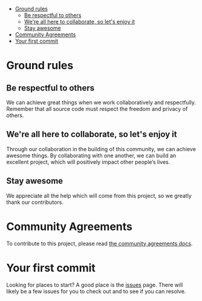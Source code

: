 - [Ground rules](#sec-1)
  - [Be respectful to others](#sec-1-1)
  - [We're all here to collaborate, so let's enjoy it](#sec-1-2)
  - [Stay awesome](#sec-1-3)
- [Community Agreements](#sec-2)
- [Your first commit](#sec-3)


# Ground rules<a id="sec-1"></a>

## Be respectful to others<a id="sec-1-1"></a>

We can achieve great things when we work collaboratively and respectfully. Remember that all source code must respect the freedom and privacy of others.

## We're all here to collaborate, so let's enjoy it<a id="sec-1-2"></a>

Through our collaboration in the building of this community, we can achieve awesome things. By collaborating with one another, we can build an excellent project, which will positively impact other people’s lives.

## Stay awesome<a id="sec-1-3"></a>

We appreciate all the help which will come from this project, so we greatly thank our contributors.

# Community Agreements<a id="sec-2"></a>

To contribute to this project, please read [the community agreements docs](<https://gitlab.com/safesurfer/community/-/blob/master/docs/CONTRIBUTING.md>).

# Your first commit<a id="sec-3"></a>

Looking for places to start? A good place is the [issues](<https://gitlab.com/safesurfer/minio-file-server/issues>) page. There will likely be a few issues for you to check out and to see if you can resolve.
